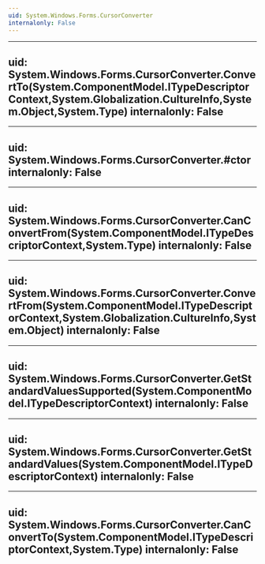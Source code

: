 ```yaml
---
uid: System.Windows.Forms.CursorConverter
internalonly: False
---
```


---
uid: System.Windows.Forms.CursorConverter.ConvertTo(System.ComponentModel.ITypeDescriptorContext,System.Globalization.CultureInfo,System.Object,System.Type)
internalonly: False
---

---
uid: System.Windows.Forms.CursorConverter.#ctor
internalonly: False
---

---
uid: System.Windows.Forms.CursorConverter.CanConvertFrom(System.ComponentModel.ITypeDescriptorContext,System.Type)
internalonly: False
---

---
uid: System.Windows.Forms.CursorConverter.ConvertFrom(System.ComponentModel.ITypeDescriptorContext,System.Globalization.CultureInfo,System.Object)
internalonly: False
---

---
uid: System.Windows.Forms.CursorConverter.GetStandardValuesSupported(System.ComponentModel.ITypeDescriptorContext)
internalonly: False
---

---
uid: System.Windows.Forms.CursorConverter.GetStandardValues(System.ComponentModel.ITypeDescriptorContext)
internalonly: False
---

---
uid: System.Windows.Forms.CursorConverter.CanConvertTo(System.ComponentModel.ITypeDescriptorContext,System.Type)
internalonly: False
---
